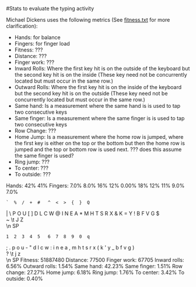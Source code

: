 #Stats to evaluate the typing activity

Michael Dickens uses the following metrics (See [fitness.txt](https://github.com/michaeldickens/Typing/blob/master/doc/Fitness) for more clarification):
* Hands: for balance 
* Fingers: for finger load
* Fitness: ???
* Distance: ???
* Finger work: ???
* Inward Rolls: Where the first key hit is on the outside of the keyboard but the second key hit is on the inside (These key need not be concurrently located but must occur in the same row.)
* Outward Rolls: Where the first key hit is on the inside of the keyboard but the second key hit is on the outside (These key need not be concurrently located but must occur in the same row.)
* Same hand: Is a measurement where the same hand is is used to tap two consecutive keys
* Same finger: Is a measurement where the same finger is is used to tap two consecutive keys
* Row Change: ???
* Home Jump: Is a measurement where the home row is jumped, where the first key is either on the top or the bottom but then the home row is jumped and the top or bottom row is used next. ??? does this assume the same finger is used?
* Ring jump: ???
* To center: ???
* To outside: ???


Hands: 42% 41%
Fingers: 7.0% 8.0% 16% 12% 0.00% 18% 12% 11% 9.0% 7.0%

    `  %  /  +  #   ^  <  >  {  }  Q
 |  \  P  O  U  [   ]  D  L  C  W  @
    I  N  E  A  *   M  H  T  S  R  X
    &  K  =  Y  !   B  F  V  G  $  
    ~ \t                     J  Z  
                               \n SP

    1  2  3  4  5   6  7  8  9  0  q
 ;  .  p  o  u  -   "  d  l  c  w  :
    i  n  e  a  ,   m  h  t  s  r  x
    (  k  '  y  _   b  f  v  g  )  
    ? \t                     j  z  
                               \n SP
Fitness: 51887480
Distance: 77500
Finger work: 67705
Inward rolls: 6.56%
Outward rolls: 1.54%
Same hand: 42.23%
Same finger: 1.51%
Row change: 27.27%
Home jump: 6.18%
Ring jump: 1.76%
To center: 3.42%
To outside: 0.40%
